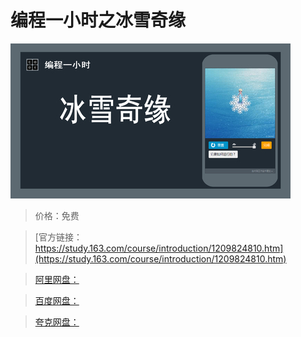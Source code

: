 # 编程一小时之冰雪奇缘

![img](../../../assets/study163/free/c042fc4503b14d3ead0b1cd059436d10.jpg)

> 价格：免费

> [官方链接：https://study.163.com/course/introduction/1209824810.htm](https://study.163.com/course/introduction/1209824810.htm)

> [阿里网盘：]()

> [百度网盘：]()

> [夸克网盘：]()
